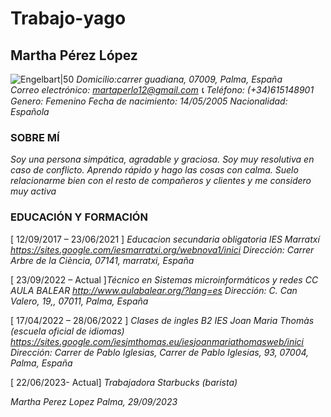 # Trabajo-yago
## Martha Pérez López
![Engelbart|50](https://b282c5de4f50ed30d5ce-25e9f6b52714e6c3d4dbb7e330152014.ssl.cf3.rackcdn.com/uploaded_thumb_medium/75ced0231b30d5bbba39592fef39e64d/fotografia_curriculum_linkedin_corporativa_madrid_003.jpg)
*Domicilio:carrer guadiana, 07009, Palma, España*    
*Correo electrónico: martaperlo12@gmail.com      :telephone_receiver: Teléfono: (+34)615148901* 
*Genero: Femenino           Fecha de nacimiento: 14/05/2005       Nacionalidad: Española*

### SOBRE MÍ

*Soy una persona simpática, agradable y graciosa. Soy muy resolutiva en caso de conflicto.* 
*Aprendo rápido y hago las cosas con calma. Suelo relacionarme bien con el resto de compañeros y*
*clientes y me considero muy activa*

### EDUCACIÓN Y FORMACIÓN

[ 12/09/2017 – 23/06/2021 ] *Educacion secundaria obligatoria*
*IES Marratxí https://sites.google.com/iesmarratxi.org/webnova1/inici*
*Dirección: Carrer Arbre de la Ciència, 07141, marratxi, España*

[ 23/09/2022 – Actual ]*Técnico en Sistemas microinformáticos y redes*
*CC AULA BALEAR http://www.aulabalear.org/?lang=es*
*Dirección: C. Can Valero, 19,, 07011, Palma, España*

[ 17/04/2022 – 28/06/2022 ] *Clases de ingles B2*
*IES Joan Maria Thomàs (escuela oficial de idiomas) https://sites.google.com/iesjmthomas.eu/iesjoanmariathomasweb/inici*
*Dirección: Carrer de Pablo Iglesias, Carrer de Pablo Iglesias, 93, 07004, Palma, España*

[ 22/06/2023- Actual] *Trabajadora Starbucks (barista)*


*Martha Perez Lopez*
*Palma, 29/09/2023*
